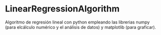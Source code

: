 # LinearRegressionAlgorithm
Algoritmo de regresión lineal con python empleando las librerias numpy (para elcálculo numérico y el análisis de datos) y matplotlib (para graficar).
